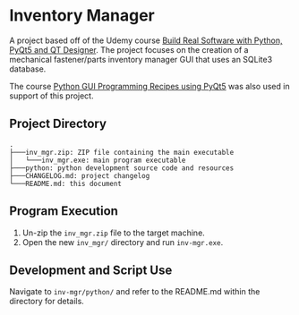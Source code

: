 # Inventory Manager

A project based off of the Udemy course [Build Real Software with Python, PyQt5 and QT Designer](https://www.udemy.com/course/python-pyqt5/). The project focuses on the creation of a mechanical fastener/parts inventory manager GUI that uses an SQLite3 database.

The course [Python GUI Programming Recipes using PyQt5](https://www.udemy.com/course/python-gui-programming-recipes-using-pyqt5/) was also used in support of this project.

## Project Directory

```
.
├───inv_mgr.zip: ZIP file containing the main executable
│   └───inv_mgr.exe: main program executable
├───python: python development source code and resources
├───CHANGELOG.md: project changelog
└───README.md: this document
```

## Program Execution

1. Un-zip the `inv_mgr.zip` file to the target machine. 
1. Open the new `inv_mgr/` directory and run `inv-mgr.exe`.

## Development and Script Use

Navigate to `inv-mgr/python/` and refer to the README.md within the directory for details.
